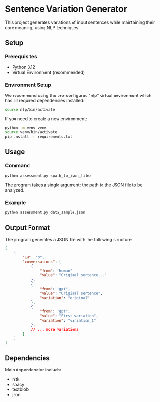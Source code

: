 # Sentence Variation Generator

This project generates variations of input sentences while maintaining their core meaning, using NLP techniques.

## Setup

### Prerequisites
- Python 3.12
- Virtual Environment (recommended)

### Environment Setup

We recommend using the pre-configured "nlp" virtual environment which has all required dependencies installed:

```bash
source nlp/bin/activate
```

If you need to create a new environment:

```bash
python -m venv venv
source venv/bin/activate 
pip install -r requirements.txt
```


## Usage

### Command

```bash
python assessment.py <path_to_json_file>
```

The program takes a single argument: the path to the JSON file to be analyzed.

### Example

```bash
python assessment.py data_sample.json
```

## Output Format

The program generates a JSON file with the following structure:

```json
[
    {
        "id": "0",
        "conversations": [
            {
                "from": "human",
                "value": "Original sentence..."
            },
            {
                "from": "gpt",
                "value": "Original sentence",
                "variation": "original"
            },
            {
                "from": "gpt",
                "value": "First variation",
                "variation": "variation_1"
            },
            // ... more variations
        ]
    }
]
```


## Dependencies

Main dependencies include:
- nltk
- spacy
- textblob
- json

